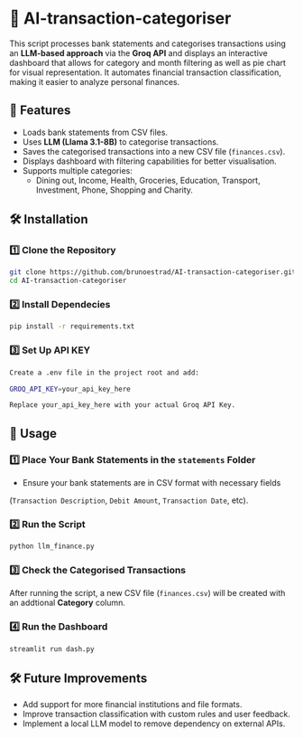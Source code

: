 #   🏦 AI-transaction-categoriser

This script processes bank statements and categorises transactions using an **LLM-based approach** via the **Groq API** and displays an interactive dashboard that allows for category and month filtering as well as pie chart for visual representation. It automates financial transaction classification, making it easier to analyze personal finances.

## 🚀 Features
- Loads bank statements from CSV files.
- Uses **LLM (Llama 3.1-8B)** to categorise transactions.
- Saves the categorised transactions into a new CSV file (`finances.csv`).
- Displays dashboard with filtering capabilities for better visualisation.
- Supports multiple categories:  
  - Dining out, Income, Health, Groceries, Education, Transport, Investment, Phone, Shopping and Charity.

## 🛠 Installation

### 1️⃣ Clone the Repository
```sh
git clone https://github.com/brunoestrad/AI-transaction-categoriser.git
cd AI-transaction-categoriser
```
### 2️⃣ Install Dependecies
```sh
pip install -r requirements.txt
```
### 3️⃣ Set Up API KEY
```sh
Create a .env file in the project root and add:

GROQ_API_KEY=your_api_key_here

Replace your_api_key_here with your actual Groq API Key.
```
## 📂 Usage

### 1️⃣ Place Your Bank Statements in the `statements` Folder
- Ensure your bank statements are in CSV format with necessary fields

(`Transaction Description`, `Debit Amount`, `Transaction Date`, etc).

### 2️⃣ Run the Script
```sh
python llm_finance.py
```
### 3️⃣ Check the Categorised Transactions

After running the script, a new CSV file (`finances.csv`) will be created with an addtional **Category** column.

### 4️⃣ Run the Dashboard
```sh
streamlit run dash.py
```

## 🛠 Future Improvements
- Add support for more financial institutions and file formats.
- Improve transaction classification with custom rules and user feedback.
- Implement a local LLM model to remove dependency on external APIs.

## 

